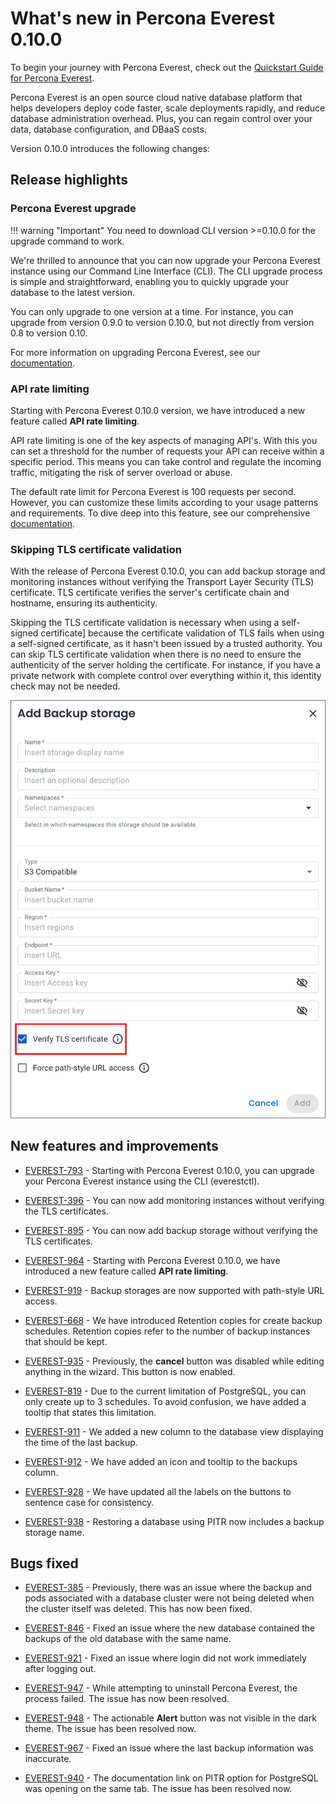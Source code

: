 # What's new in Percona Everest 0.10.0

To begin your journey with Percona Everest, check out the [Quickstart Guide for Percona Everest](../quickstart-guide/quick-install.md).

Percona Everest is an open source cloud native database platform that helps developers deploy code faster, scale deployments rapidly, and reduce database administration overhead. Plus, you can regain control over your data, database configuration, and DBaaS costs.

Version 0.10.0 introduces the following changes:


## Release highlights

### Percona Everest upgrade

!!! warning "Important"
    You need to download CLI version >=0.10.0 for the upgrade command to work.    

We're thrilled to announce that you can now upgrade your Percona Everest instance using our Command Line Interface (CLI). The CLI upgrade process is simple and straightforward, enabling you to quickly upgrade your database to the latest version.

You can only upgrade to one version at a time. For instance, you can upgrade from version 0.9.0 to version 0.10.0, but not directly from version 0.8 to version 0.10. 

For more information on upgrading Percona Everest, see our [documentation](https://docs.percona.com/everest/upgrade_with_cli.html).


### API rate limiting

Starting with Percona Everest 0.10.0 version, we have introduced a new feature called **API rate limiting**. 

API rate limiting is one of the key aspects of managing API's. With this you can set a threshold for the number of requests your API can receive within a specific period. This means you can take control and regulate the incoming traffic, mitigating the risk of server overload or abuse. 

The default rate limit for Percona Everest is 100 requests per second. However, you can customize these limits according to your usage patterns and requirements. To dive deep into this feature, see our comprehensive [documentation](https://docs.percona.com/everest/use/API_rate_limit.html).


### Skipping TLS certificate validation

With the release of Percona Everest 0.10.0, you can add backup storage and monitoring instances without verifying the Transport Layer Security (TLS) certificate. TLS certificate verifies the server's certificate chain and hostname, ensuring its authenticity.


Skipping the TLS certificate validation is necessary when using a self-signed certificate] because the certificate validation of TLS fails when using a self-signed certificate, as it hasn't been issued by a trusted authority. You can skip TLS certificate validation when there is no need to ensure the authenticity of the server holding the certificate. For instance, if you have a private network with complete control over everything within it, this identity check may not be needed.

![!image](../images/create_backup_storage.png)


## New features and improvements

- [EVEREST-793](https://perconadev.atlassian.net/browse/EVEREST-793) - Starting with Percona Everest 0.10.0, you can upgrade your Percona Everest instance using the CLI (everestctl).

- [EVEREST-396](https://perconadev.atlassian.net/browse/EVEREST-396) - You can now add monitoring instances without verifying the TLS certificates. 

- [EVEREST-895](https://perconadev.atlassian.net/browse/EVEREST-895) - You can now add backup storage without verifying the TLS certificates.

- [EVEREST-964](https://perconadev.atlassian.net/browse/EVEREST-964) - Starting with Percona Everest 0.10.0, we have introduced a new feature called **API rate limiting**. 

- [EVEREST-919](https://perconadev.atlassian.net/browse/EVEREST-919) - Backup storages are now supported with path-style URL access.

- [EVEREST-668](https://perconadev.atlassian.net/browse/EVEREST-668) - We have introduced Retention copies for create backup schedules. Retention copies refer to the number of backup instances that should be kept.

- [EVEREST-935](https://perconadev.atlassian.net/browse/EVEREST-935) - Previously, the **cancel** button was disabled while editing anything in the wizard. This button is now enabled.

- [EVEREST-819](https://perconadev.atlassian.net/browse/EVEREST-819) - Due to the current limitation of PostgreSQL, you can only create up to 3 schedules. To avoid confusion, we have added a tooltip that states this limitation.

- [EVEREST-911](https://perconadev.atlassian.net/browse/EVEREST-911) - We added a new column to the database view displaying the time of the last backup.

- [EVEREST-912](https://perconadev.atlassian.net/browse/EVEREST-912) - We have added an icon and tooltip to the backups column.

- [EVEREST-928](https://perconadev.atlassian.net/browse/EVEREST-928) - We have updated all the labels on the buttons to sentence case for consistency.

- [EVEREST-938](https://perconadev.atlassian.net/browse/EVEREST-938) - Restoring a database using PITR now includes a backup storage name.


## Bugs fixed

- [EVEREST-385](https://perconadev.atlassian.net/browse/EVEREST-385) - Previously, there was an issue where the backup and pods associated with a database cluster were not being deleted when the cluster itself was deleted. This has now been fixed.

- [EVEREST-846](https://perconadev.atlassian.net/browse/EVEREST-846) - Fixed an issue where the new database contained the backups of the old database with the same name.

- [EVEREST-921](https://perconadev.atlassian.net/browse/EVEREST-921) - Fixed an issue where login did not work immediately after logging out.

- [EVEREST-947](https://perconadev.atlassian.net/browse/EVEREST-947) - While attempting to uninstall Percona Everest, the process failed. The issue has now been resolved.

- [EVEREST-948](https://perconadev.atlassian.net/browse/EVEREST-948) - The actionable **Alert** button was not visible in the dark theme. The issue has been resolved now.

- [EVEREST-967](https://perconadev.atlassian.net/browse/EVEREST-967) - Fixed an issue where the last backup information was inaccurate.

- [EVEREST-940](https://perconadev.atlassian.net/browse/EVEREST-940) - The documentation link on PITR option for PostgreSQL was opening on the same tab. The issue has been resolved now.

















